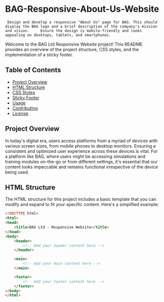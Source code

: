 # BAG-Responsive-About-Us-Website
     Design and develop a responsive "About Us" page for BAG. This should display the BAG logo and a brief description of the company's mission and vision.     Ensure the design is mobile-friendly and looks appealing on desktops, tablets, and smartphones.

Welcome to the BAG Ltd Responsive Website project! This README provides an overview of the project structure, CSS styles, and the implementation of a sticky footer.

## Table of Contents

- [Project Overview](#project-overview)
- [HTML Structure](#html-structure)
- [CSS Styles](#css-styles)
- [Sticky Footer](#sticky-footer)
- [Usage](#usage)
- [Contributing](#contributing)
- [License](#license)

## Project Overview

In today's digital era, users access platforms from a myriad of devices with various screen sizes, from mobile phones to desktop monitors. Ensuring a consistent and optimized user experience across these devices is vital. For a platform like BAG, where users might be accessing simulations and training modules on-the-go or from different settings, it's essential that our content looks impeccable and remains functional irrespective of the device being used.

## HTML Structure

The HTML structure for this project includes a basic template that you can modify and expand to fit your specific content. Here's a simplified example:

```html
<!DOCTYPE html>
<html>
<head>
    <title>BAG Ltd - Responsive Website</title>
</head>
<body>
    <header>
        <!-- Add your header content here -->
    </header>

    <main>
        <!-- Add your main content here -->
    </main>

    <footer>
        <!-- Add your footer content here -->
    </footer>
</body>
</html>
